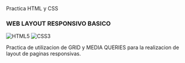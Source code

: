 Practica HTML y CSS
### WEB LAYOUT RESPONSIVO BASICO

![HTML5](https://img.shields.io/badge/html5-%23E34F26.svg?style=flat&logo=html5&logoColor=white) ![CSS3](https://img.shields.io/badge/css3-%231572B6.svg?style=flat&logo=css3&logoColor=white)

Practica de utilizacion de GRID y MEDIA QUERIES para la realizacion de layout de paginas responsivas.
